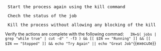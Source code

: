 <pre> Start the process again using the kill command</pre>

<pre> Chech the status of the job </pre>

<pre> Kill the process without allowing any blocking of the kill command  </pre>

Verify the actions are complete with the following commad:`  
IN=$( jobs | grep "while true" | cut -d" " -f3 ) && [[ $IN == "Running" ]] && [[ $IN == "Stopped" ]] && echo "Try Again" || echo "Great Job"`{{execute}}

